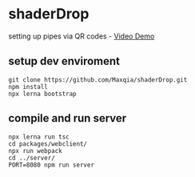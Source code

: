 # shaderDrop
setting up pipes via QR codes - 
[Video Demo](https://www.youtube.com/watch?v=ysDmQjFNMt0)


## setup dev enviroment
    git clone https://github.com/Maxqia/shaderDrop.git
    npm install
    npx lerna bootstrap

## compile and run server
    npx lerna run tsc
    cd packages/webclient/
    npx run webpack
    cd ../server/
    PORT=8080 npm run server

